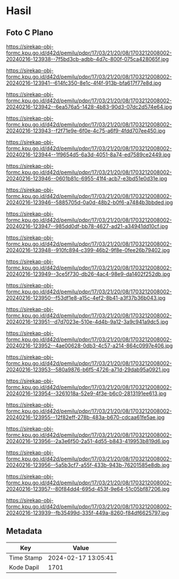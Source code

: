 # Hasil

## Foto C Plano

https://sirekap-obj-formc.kpu.go.id/d42d/pemilu/pdpr/17/03/21/20/08/1703212008002-20240216-123938--7f5bd3cb-adbb-4d7c-800f-075ca428065f.jpg

https://sirekap-obj-formc.kpu.go.id/d42d/pemilu/pdpr/17/03/21/20/08/1703212008002-20240216-123941--614fc350-8e1c-4f4f-913b-bfa617f77e8d.jpg

https://sirekap-obj-formc.kpu.go.id/d42d/pemilu/pdpr/17/03/21/20/08/1703212008002-20240216-123942--6ea576a5-1428-4b83-90d3-07dc2d574e64.jpg

https://sirekap-obj-formc.kpu.go.id/d42d/pemilu/pdpr/17/03/21/20/08/1703212008002-20240216-123943--f2f71e9e-6f0e-4c75-a6f9-4fdd707ee450.jpg

https://sirekap-obj-formc.kpu.go.id/d42d/pemilu/pdpr/17/03/21/20/08/1703212008002-20240216-123944--1f9654d5-6a3d-4051-8a74-ed7589ce2449.jpg

https://sirekap-obj-formc.kpu.go.id/d42d/pemilu/pdpr/17/03/21/20/08/1703212008002-20240216-123946--0601b81c-6955-41f4-acb7-e3bd51e0d31e.jpg

https://sirekap-obj-formc.kpu.go.id/d42d/pemilu/pdpr/17/03/21/20/08/1703212008002-20240216-123946--5885705d-0a0d-48b2-b0f6-a7484b3bbded.jpg

https://sirekap-obj-formc.kpu.go.id/d42d/pemilu/pdpr/17/03/21/20/08/1703212008002-20240216-123947--985dd0df-bb78-4627-ad21-a34941dd10cf.jpg

https://sirekap-obj-formc.kpu.go.id/d42d/pemilu/pdpr/17/03/21/20/08/1703212008002-20240216-123948--910fc894-c399-46b2-9f8e-0fee26b79402.jpg

https://sirekap-obj-formc.kpu.go.id/d42d/pemilu/pdpr/17/03/21/20/08/1703212008002-20240216-123949--3ce5f730-db26-4ac4-98e9-da1402f252db.jpg

https://sirekap-obj-formc.kpu.go.id/d42d/pemilu/pdpr/17/03/21/20/08/1703212008002-20240216-123950--f53df1e8-a15c-4ef2-8b41-a3f37b36b043.jpg

https://sirekap-obj-formc.kpu.go.id/d42d/pemilu/pdpr/17/03/21/20/08/1703212008002-20240216-123951--d7d7023e-510e-4d4b-9a12-3a9c941a9dc5.jpg

https://sirekap-obj-formc.kpu.go.id/d42d/pemilu/pdpr/17/03/21/20/08/1703212008002-20240216-123952--4ae00628-0db3-4c57-a214-864c0997e406.jpg

https://sirekap-obj-formc.kpu.go.id/d42d/pemilu/pdpr/17/03/21/20/08/1703212008002-20240216-123953--580a9876-b6f5-4726-a71d-29dab95a0921.jpg

https://sirekap-obj-formc.kpu.go.id/d42d/pemilu/pdpr/17/03/21/20/08/1703212008002-20240216-123954--3261018a-52e9-4f3e-b6c0-2813191ee613.jpg

https://sirekap-obj-formc.kpu.go.id/d42d/pemilu/pdpr/17/03/21/20/08/1703212008002-20240216-123955--12f82eff-278b-483a-b670-cdcaa61fe5ae.jpg

https://sirekap-obj-formc.kpu.go.id/d42d/pemilu/pdpr/17/03/21/20/08/1703212008002-20240216-123956--2a3e6f50-2a51-4d55-b843-419953b819d6.jpg

https://sirekap-obj-formc.kpu.go.id/d42d/pemilu/pdpr/17/03/21/20/08/1703212008002-20240216-123956--5a5b3cf7-a55f-433b-943b-76201585e8db.jpg

https://sirekap-obj-formc.kpu.go.id/d42d/pemilu/pdpr/17/03/21/20/08/1703212008002-20240216-123957--80f84dd4-695d-453f-9e64-51c05bf87206.jpg

https://sirekap-obj-formc.kpu.go.id/d42d/pemilu/pdpr/17/03/21/20/08/1703212008002-20240216-123939--fb35499d-335f-449a-8260-f84df6625797.jpg


## Metadata

| Key        | Value               |
| ---------- | ------------------- |
| Time Stamp | 2024-02-17 13:05:41 |
| Kode Dapil | 1701                |



